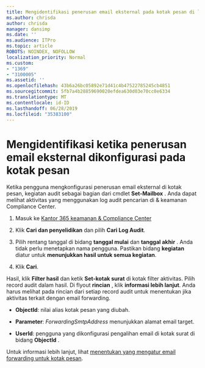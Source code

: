 ```yaml
---
title: Mengidentifikasi penerusan email eksternal pada kotak pesan di log audit
ms.author: chrisda
author: chrisda
manager: dansimp
ms.date: ''
ms.audience: ITPro
ms.topic: article
ROBOTS: NOINDEX, NOFOLLOW
localization_priority: Normal
ms.custom:
- "1369"
- "3100005"
ms.assetid: ''
ms.openlocfilehash: 43b6a26bc05892e71d41c4b47522785245cb4851
ms.sourcegitcommit: 5fb7a4b28859690020efdea630d03e70cc0e6334
ms.translationtype: MT
ms.contentlocale: id-ID
ms.lasthandoff: 06/28/2019
ms.locfileid: "35383100"
---
```

# <a name="identify-when-external-email-forwarding-is-configured-on-mailboxes"></a>Mengidentifikasi ketika penerusan email eksternal dikonfigurasi pada kotak pesan

Ketika pengguna mengkonfigurasi penerusan email eksternal di kotak pesan, kegiatan audit sebagai bagian dari cmdlet **Set-Mailbox** . Anda dapat melihat aktivitas yang menggunakan log audit pencarian di & keamanan Compliance Center.

1. Masuk ke [Kantor 365 keamanan & Compliance Center](https://protection.office.com/)

2. Klik **Cari dan penyelidikan** dan pilih **Cari Log Audit**.

3. Pilih rentang tanggal di bidang **tanggal mulai** dan **tanggal akhir** . Anda tidak perlu menetapkan nama pengguna. Pastikan bidang **kegiatan** diatur untuk **menunjukkan hasil untuk semua kegiatan**.

4. Klik **Cari**.

Hasil, klik **Filter hasil** dan ketik **Set-kotak surat** di kotak filter aktivitas. Pilih record audit dalam hasil. Di flyout **rincian** , klik **informasi lebih lanjut**. Anda harus melihat pada rincian dari setiap record audit untuk menentukan jika aktivitas terkait dengan email forwarding.

- **ObjectId**: nilai alias kotak pesan yang diubah.

- **Parameter**: _ForwardingSmtpAddress_ menunjukkan alamat email target.

- **UserId**: pengguna yang dikonfigurasi pengalihan email di kotak surat di bidang **ObjectId** .

Untuk informasi lebih lanjut, lihat [menentukan yang mengatur email forwarding untuk kotak pesan](https://docs.microsoft.com/office365/securitycompliance/auditing-troubleshooting-scenarios#determining-who-set-up-email-forwarding-for-a-mailbox).
